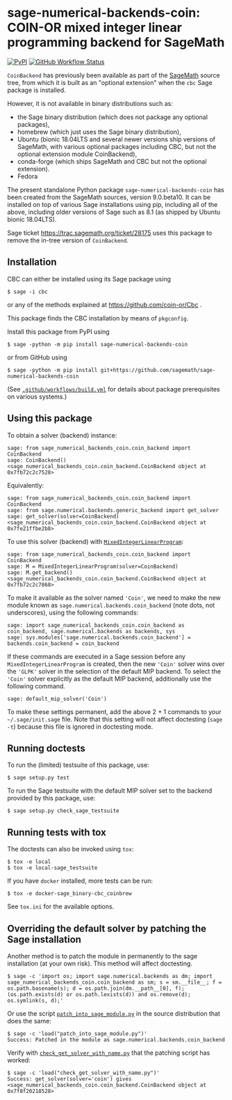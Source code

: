 # sage-numerical-backends-coin: COIN-OR mixed integer linear programming backend for SageMath

[![PyPI](https://img.shields.io/pypi/v/sage-numerical-backends-coin)](https://pypi.org/project/sage-numerical-backends-coin/ "PyPI: sage-numerical-backends-coin")
[![GitHub Workflow Status](https://github.com/sagemath/sage-numerical-backends-coin/workflows/Build%20and%20test%20Python%20package/badge.svg)](https://github.com/sagemath/sage-numerical-backends-coin/actions "GitHub Actions: sage-numerical-backends-coin")

`CoinBackend` has previously been available as part of the [SageMath](http://www.sagemath.org/) source tree,
from which it is built as an "optional extension" when the `cbc` Sage package is installed.

However, it is not available in binary distributions such as:
- the Sage binary distribution (which does not package any optional packages),
- homebrew (which just uses the Sage binary distribution),
- Ubuntu (bionic 18.04LTS and several newer versions ship versions of SageMath, with various optional packages including CBC, but not the optional extension module CoinBackend),
- conda-forge (which ships SageMath and CBC but not the optional extension).
- Fedora

The present standalone Python package `sage-numerical-backends-coin` has been created from the SageMath sources, version 9.0.beta10.  It can be installed on top of various Sage installations using pip, including all of the above, including older versions of Sage such as 8.1 (as shipped by Ubuntu bionic 18.04LTS).

Sage ticket https://trac.sagemath.org/ticket/28175 uses this package to remove the in-tree version of `CoinBackend`.

## Installation

CBC can either be installed using its Sage package using

    $ sage -i cbc

or any of the methods explained at https://github.com/coin-or/Cbc .

This package finds the CBC installation by means of ``pkgconfig``.

Install this package from PyPI using

    $ sage -python -m pip install sage-numerical-backends-coin

or from GitHub using

    $ sage -python -m pip install git+https://github.com/sagemath/sage-numerical-backends-coin

(See [`.github/workflows/build.yml`](.github/workflows/build.yml) for details about package prerequisites on various systems.)

## Using this package

To obtain a solver (backend) instance:

    sage: from sage_numerical_backends_coin.coin_backend import CoinBackend
    sage: CoinBackend()
    <sage_numerical_backends_coin.coin_backend.CoinBackend object at 0x7fb72c2c7528>

Equivalently:

    sage: from sage_numerical_backends_coin.coin_backend import CoinBackend
    sage: from sage.numerical.backends.generic_backend import get_solver
    sage: get_solver(solver=CoinBackend)
    <sage_numerical_backends_coin.coin_backend.CoinBackend object at 0x7fe21ffbe2b8>

To use this solver (backend) with [`MixedIntegerLinearProgram`](http://doc.sagemath.org/html/en/reference/numerical/sage/numerical/mip.html):

    sage: from sage_numerical_backends_coin.coin_backend import CoinBackend
    sage: M = MixedIntegerLinearProgram(solver=CoinBackend)
    sage: M.get_backend()
    <sage_numerical_backends_coin.coin_backend.CoinBackend object at 0x7fb72c2c7868>

To make it available as the solver named `'Coin'`, we need to make the new module
known as `sage.numerical.backends.coin_backend` (note dots, not underscores), using
the following commands:

    sage: import sage_numerical_backends_coin.coin_backend as coin_backend, sage.numerical.backends as backends, sys
    sage: sys.modules['sage.numerical.backends.coin_backend'] = backends.coin_backend = coin_backend

If these commands are executed in a Sage session before any `MixedIntegerLinearProgram` is created, then
the new `'Coin'` solver wins over the `'GLPK'` solver in the selection of the default MIP backend.
To select the `'Coin'` solver explicitly as the default MIP backend, additionally use the following command.

    sage: default_mip_solver('Coin')

To make these settings permanent, add the above 2 + 1 commands to your `~/.sage/init.sage` file.
Note that this setting will not affect doctesting (`sage -t`) because this file is ignored in doctesting mode.

## Running doctests

To run the (limited) testsuite of this package, use:

    $ sage setup.py test

To run the Sage testsuite with the default MIP solver set to the backend provided by this package, use:

    $ sage setup.py check_sage_testsuite

## Running tests with tox

The doctests can also be invoked using `tox`:

    $ tox -e local
    $ tox -e local-sage_testsuite

If you have `docker` installed, more tests can be run:

    $ tox -e docker-sage_binary-cbc_coinbrew

See `tox.ini` for the available options.

## Overriding the default solver by patching the Sage installation

Another method is to patch the module in permanently to the sage installation (at your own risk).
This method will affect doctesting.

    $ sage -c 'import os; import sage.numerical.backends as dm; import sage_numerical_backends_coin.coin_backend as sm; s = sm.__file__; f = os.path.basename(s); d = os.path.join(dm.__path__[0], f); (os.path.exists(d) or os.path.lexists(d)) and os.remove(d); os.symlink(s, d);'

Or use the script [`patch_into_sage_module.py`](patch_into_sage_module.py) in the source distribution that does the same:

    $ sage -c 'load("patch_into_sage_module.py")'
    Success: Patched in the module as sage.numerical.backends.coin_backend

Verify with [`check_get_solver_with_name.py`](check_get_solver_with_name.py) that the patching script has worked:

    $ sage -c 'load("check_get_solver_with_name.py")'
    Success: get_solver(solver='coin') gives <sage_numerical_backends_coin.coin_backend.CoinBackend object at 0x7f8f20218528>
